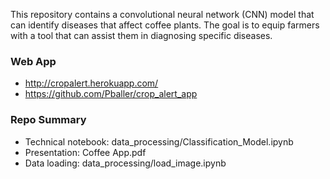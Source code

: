 This repository contains a convolutional neural network (CNN) model that can identify diseases that affect coffee plants.  The goal is to equip farmers with a tool that can assist them in diagnosing specific diseases.


### Web App
  - http://cropalert.herokuapp.com/ 
  - https://github.com/Pballer/crop_alert_app

### Repo Summary
  - Technical notebook: data_processing/Classification_Model.ipynb
  - Presentation: Coffee App.pdf
  - Data loading: data_processing/load_image.ipynb
  
